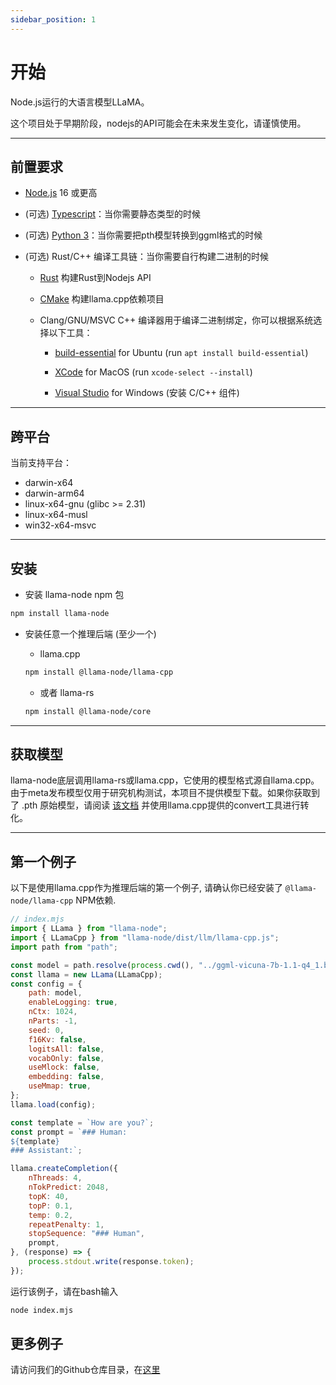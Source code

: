 ```yaml
---
sidebar_position: 1
---
```


# 开始

Node.js运行的大语言模型LLaMA。

这个项目处于早期阶段，nodejs的API可能会在未来发生变化，请谨慎使用。

---

## 前置要求

- [Node.js](https://nodejs.org/en/download/) 16 或更高
  
- (可选) [Typescript](https://www.typescriptlang.org/)：当你需要静态类型的时候

- (可选) [Python 3](https://www.python.org/downloads/)：当你需要把pth模型转换到ggml格式的时候

- (可选) Rust/C++ 编译工具链：当你需要自行构建二进制的时候
  
  - [Rust](https://www.rust-lang.org/tools/install) 构建Rust到Nodejs API
  
  - [CMake](https://cmake.org/) 构建llama.cpp依赖项目
  
  - Clang/GNU/MSVC C++ 编译器用于编译二进制绑定，你可以根据系统选择以下工具：
    
    - [build-essential](https://packages.ubuntu.com/jammy/build-essential) for Ubuntu (run ```apt install build-essential```)
    
    - [XCode](https://developer.apple.com/xcode/) for MacOS (run ```xcode-select --install```)

    - [Visual Studio](https://visualstudio.microsoft.com/) for Windows (安装 C/C++ 组件)

---

## 跨平台

当前支持平台：

- darwin-x64
- darwin-arm64
- linux-x64-gnu (glibc >= 2.31)
- linux-x64-musl
- win32-x64-msvc

---

## 安装

- 安装 llama-node npm 包

```bash
npm install llama-node
```

- 安装任意一个推理后端 (至少一个)
  
  - llama.cpp
  
  ```bash
  npm install @llama-node/llama-cpp
  ```

  - 或者 llama-rs
  
  ```bash
  npm install @llama-node/core
  ```

---

## 获取模型

llama-node底层调用llama-rs或llama.cpp，它使用的模型格式源自llama.cpp。由于meta发布模型仅用于研究机构测试，本项目不提供模型下载。如果你获取到了 .pth 原始模型，请阅读 [该文档](https://github.com/ggerganov/llama.cpp#prepare-data--run) 并使用llama.cpp提供的convert工具进行转化。

---

## 第一个例子

以下是使用llama.cpp作为推理后端的第一个例子, 请确认你已经安装了 ```@llama-node/llama-cpp``` NPM依赖.

```js
// index.mjs
import { LLama } from "llama-node";
import { LLamaCpp } from "llama-node/dist/llm/llama-cpp.js";
import path from "path";

const model = path.resolve(process.cwd(), "../ggml-vicuna-7b-1.1-q4_1.bin");
const llama = new LLama(LLamaCpp);
const config = {
    path: model,
    enableLogging: true,
    nCtx: 1024,
    nParts: -1,
    seed: 0,
    f16Kv: false,
    logitsAll: false,
    vocabOnly: false,
    useMlock: false,
    embedding: false,
    useMmap: true,
};
llama.load(config);

const template = `How are you?`;
const prompt = `### Human:
${template}
### Assistant:`;

llama.createCompletion({
    nThreads: 4,
    nTokPredict: 2048,
    topK: 40,
    topP: 0.1,
    temp: 0.2,
    repeatPenalty: 1,
    stopSequence: "### Human",
    prompt,
}, (response) => {
    process.stdout.write(response.token);
});
```

运行该例子，请在bash输入

```bash
node index.mjs
```

## 更多例子

请访问我们的Github仓库目录，在[这里](https://github.com/Atome-FE/llama-node/tree/main/example)
